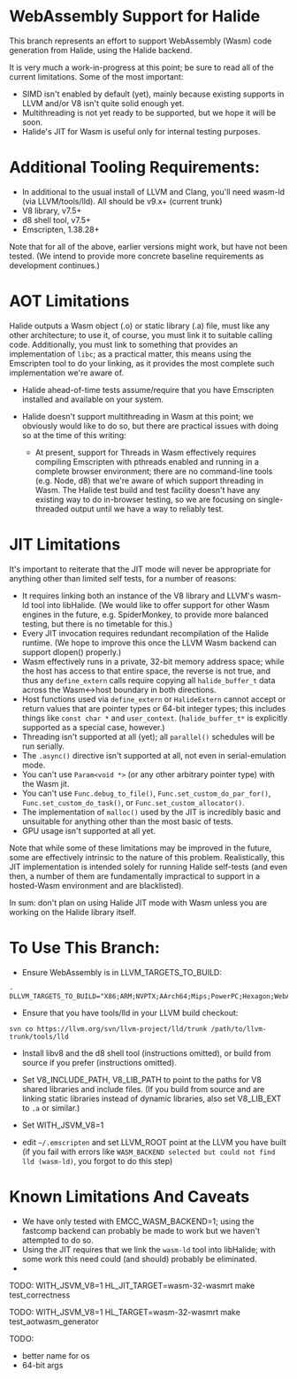 # WebAssembly Support for Halide

This branch represents an effort to support WebAssembly (Wasm) code generation from Halide, using the Halide backend.

It is very much a work-in-progress at this point; be sure to read all of the current limitations. Some of the most important:

- SIMD isn't enabled by default (yet), mainly because existing supports in LLVM and/or V8 isn't quite solid enough yet.
- Multithreading is not yet ready to be supported, but we hope it will be soon.
- Halide's JIT for Wasm is useful only for internal testing purposes.

# Additional Tooling Requirements:
- In additional to the usual install of LLVM and Clang, you'll need wasm-ld (via LLVM/tools/lld). All should be v9.x+ (current trunk)
- V8 library, v7.5+
- d8 shell tool, v7.5+
- Emscripten, 1.38.28+

Note that for all of the above, earlier versions might work, but have not been tested. (We intend to provide more concrete baseline requirements as development continues.)

# AOT Limitations

Halide outputs a Wasm object (.o) or static library (.a) file, must like any other architecture; to use it, of course, you must link it to suitable calling code. Additionally, you must link to something that provides an implementation of `libc`; as a practical matter, this means using the Emscripten tool to do your linking, as it provides the most complete such implementation we're aware of.

- Halide ahead-of-time tests assume/require that you have Emscripten installed and available on your system.

- Halide doesn't support multithreading in Wasm at this point; we obviously would like to do so, but there are practical issues with doing so at the time of this writing:

  - At present, support for Threads in Wasm effectively requires compiling Emscripten with pthreads enabled and running in a complete browser environment; there are no command-line tools (e.g. Node, d8) that we're aware of which support threading in Wasm. The Halide test build and test facility doesn't have any existing way to do in-browser testing, so we are focusing on single-threaded output until we have a way to reliably test.


# JIT Limitations

It's important to reiterate that the JIT mode will never be appropriate for anything other than limited self tests, for a number of reasons:

- It requires linking both an instance of the V8 library and LLVM's wasm-ld tool into libHalide. (We would like to offer support for other Wasm engines in the future, e.g. SpiderMonkey, to provide more balanced testing, but there is no timetable for this.)
- Every JIT invocation requires redundant recompilation of the Halide runtime. (We hope to improve this once the LLVM Wasm backend can support dlopen() properly.)
- Wasm effectively runs in a private, 32-bit memory address space; while the host has access to that entire space, the reverse is not true, and thus any `define_extern` calls require copying all `halide_buffer_t` data across the Wasm<->host boundary in both directions.
- Host functions used via `define_extern` or `HalideExtern` cannot accept or return values that are pointer types or 64-bit integer types; this includes things like `const char *` and `user_context`. (`halide_buffer_t*` is explicitly supported as a special case, however.)
- Threading isn't supported at all (yet); all `parallel()` schedules will be run serially.
- The `.async()` directive isn't supported at all, not even in serial-emulation mode.
- You can't use `Param<void *>` (or any other arbitrary pointer type) with the Wasm jit.
- You can't use `Func.debug_to_file()`, `Func.set_custom_do_par_for()`, `Func.set_custom_do_task()`, or `Func.set_custom_allocator()`.
- The implementation of `malloc()` used by the JIT is incredibly basic and unsuitable for anything other than the most basic of tests.
- GPU usage isn't supported at all yet.

Note that while some of these limitations may be improved in the future, some are effectively intrinsic to the nature of this problem. Realistically, this JIT implementation is intended solely for running Halide self-tests (and even then, a number of them are fundamentally impractical to support in a hosted-Wasm environment and are blacklisted).

In sum: don't plan on using Halide JIT mode with Wasm unless you are working on the Halide library itself.

# To Use This Branch:

- Ensure WebAssembly is in LLVM_TARGETS_TO_BUILD:
```
-DLLVM_TARGETS_TO_BUILD="X86;ARM;NVPTX;AArch64;Mips;PowerPC;Hexagon;WebAssembly
```

- Ensure that you have tools/lld in your LLVM build checkout:
```
svn co https://llvm.org/svn/llvm-project/lld/trunk /path/to/llvm-trunk/tools/lld
```

- Install libv8 and the d8 shell tool (instructions omitted), or build from source if you prefer (instructions omitted).

- Set V8_INCLUDE_PATH, V8_LIB_PATH to point to the paths for V8 shared libraries and include files. (If you build from source and are linking static libraries instead of dynamic libraries, also set V8_LIB_EXT to `.a` or similar.)

- Set WITH_JSVM_V8=1

- edit `~/.emscripten` and set LLVM_ROOT point at the LLVM you have built (if you fail with errors like `WASM_BACKEND selected but could not find lld (wasm-ld)`, you forgot to do this step)


# Known Limitations And Caveats
- We have only tested with EMCC_WASM_BACKEND=1; using the fastcomp backend can probably be made to work but we haven't attempted to do so.
- Using the JIT requires that we link the `wasm-ld` tool into libHalide; with some work this need could (and should) probably be eliminated.
-


TODO:
WITH_JSVM_V8=1 HL_JIT_TARGET=wasm-32-wasmrt make test_correctness

TODO:
WITH_JSVM_V8=1 HL_TARGET=wasm-32-wasmrt make test_aotwasm_generator


TODO:
- better name for os
- 64-bit args



